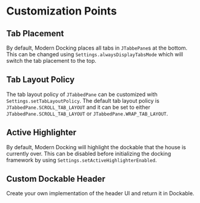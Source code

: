 # Customization Points

## Tab Placement

By default, Modern Docking places all tabs in `JTabbePane`s at the bottom. This can be changed using `Settings.alwaysDisplayTabsMode` which will switch the tab placement to the top.


## Tab Layout Policy

The tab layout policy of `JTabbedPane` can be customized with `Settings.setTabLayoutPolicy`.
The default tab layout policy is `JTabbedPane.SCROLL_TAB_LAYOUT` and it can be set to either `JTabbedPane.SCROLL_TAB_LAYOUT` or `JTabbedPane.WRAP_TAB_LAYOUT`.

## Active Highlighter

By default, Modern Docking will highlight the dockable that the house is currently over. This can be disabled before initializing the docking framework by using `Settings.setActiveHighlighterEnabled`.

## Custom Dockable Header

Create your own implementation of the header UI and return it in Dockable.